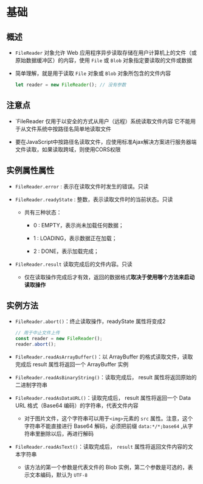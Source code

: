 # 基础

## 概述

+ `FileReader` 对象允许 Web 应用程序异步读取存储在用户计算机上的文件（或原始数据缓冲区）的内容，使用 `File` 或 `Blob` 对象指定要读取的文件或数据

+ 简单理解，就是用于读取 `File` 对象或 `Blob` 对象所包含的文件内容

  ```js
  let reader = new FileReader(); // 没有参数
  ```

## 注意点

+ `FileReader 仅用于以安全的方式从用户（远程）系统读取文件内容 它不能用于从文件系统中按路径名简单地读取文件

+ 要在JavaScript中按路径名读取文件，应使用标准Ajax解决方案进行服务器端文件读取，如果读取跨域，则使用CORS权限

## 实例属性属性

+ `FileReader.error` : 表示在读取文件时发生的错误。只读

+ `FileReader.readyState` : 整数，表示读取文件时的当前状态。只读

  + 共有三种状态：
    + 0 : EMPTY，表示尚未加载任何数据；

    + 1 : LOADING，表示数据正在加载；

    + 2 : DONE，表示加载完成；

+ `FileReader.result` 读取完成后的文件内容。只读

  + 仅在读取操作完成后才有效，返回的数据格式**取决于使用哪个方法来启动读取操作**

## 实例方法

+ `FileReader.abort()`：终止读取操作，readyState 属性将变成2

  ```js
  // 用于中止文件上传
  const reader = new FileReader();
  reader.abort();
  ```

+ `FileReader.readAsArrayBuffer()`：以 ArrayBuffer 的格式读取文件，读取完成后 result 属性将返回一个 ArrayBuffer 实例

+ `FileReader.readAsBinaryString()`：读取完成后， result 属性将返回原始的二进制字符串

+ `FileReader.readAsDataURL()`：读取完成后， result 属性将返回一个 Data URL 格式（Base64 编码）的字符串，代表文件内容

  + 对于图片文件，这个字符串可以用于`<img>`元素的 `src` 属性。注意，这个字符串不能直接进行 Base64 解码，必须把前缀 `data:*/*;base64` ,从字符串里删除以后，再进行解码

+ `FileReader.readAsText()`：读取完成后， `result` 属性将返回文件内容的文本字符串

  + 该方法的第一个参数是代表文件的 Blob 实例，第二个参数是可选的，表示文本编码，默认为 `UTF-8`

